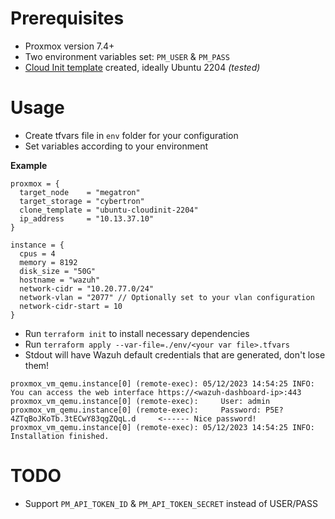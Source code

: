 
# Prerequisites

- Proxmox version 7.4+ 
- Two environment variables set: `PM_USER` & `PM_PASS`
- [Cloud Init template](extras) created, ideally Ubuntu 2204 _(tested)_

# Usage

- Create tfvars file in `env` folder for your configuration
- Set variables according to your environment

__Example__
```hcl
proxmox = {
  target_node    = "megatron"
  target_storage = "cybertron"
  clone_template = "ubuntu-cloudinit-2204"
  ip_address     = "10.13.37.10"
}

instance = {
  cpus = 4
  memory = 8192
  disk_size = "50G"
  hostname = "wazuh"
  network-cidr = "10.20.77.0/24"
  network-vlan = "2077" // Optionally set to your vlan configuration
  network-cidr-start = 10
}
```
- Run `terraform init` to install necessary dependencies
- Run `terraform apply --var-file=./env/<your var file>.tfvars` 
- Stdout will have Wazuh default credentials that are generated, don't lose them!
```shell
proxmox_vm_qemu.instance[0] (remote-exec): 05/12/2023 14:54:25 INFO: You can access the web interface https://<wazuh-dashboard-ip>:443
proxmox_vm_qemu.instance[0] (remote-exec):     User: admin
proxmox_vm_qemu.instance[0] (remote-exec):     Password: P5E?4ZTqBoJKoTb.3tECwY83qgZQqL.d     <------ Nice password!
proxmox_vm_qemu.instance[0] (remote-exec): 05/12/2023 14:54:25 INFO: Installation finished.
```

# TODO

- Support `PM_API_TOKEN_ID` & `PM_API_TOKEN_SECRET` instead of USER/PASS